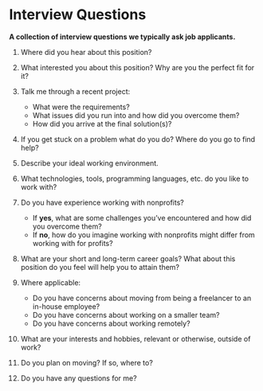 # Interview Questions

**A collection of interview questions we typically ask job applicants.**

1. Where did you hear about this position?

2. What interested you about this position? Why are you the perfect fit for it?

3. Talk me through a recent project:

    - What were the requirements?
    - What issues did you run into and how did you overcome them?
    - How did you arrive at the final solution(s)?

4. If you get stuck on a problem what do you do? Where do you go to find help?

5. Describe your ideal working environment.

6. What technologies, tools, programming languages, etc. do you like to work with?

7. Do you have experience working with nonprofits?

    - If **yes**, what are some challenges you’ve encountered and how did you overcome them?
    - If **no**, how do you imagine working with nonprofits might differ from working with for profits?

8. What are your short and long-term career goals? What about this position do you feel will help you to attain them?

9. Where applicable:

    - Do you have concerns about moving from being a freelancer to an in-house employee?
    - Do you have concerns about working on a smaller team?
    - Do you have concerns about working remotely?

10. What are your interests and hobbies, relevant or otherwise, outside of work? 

11. Do you plan on moving? If so, where to?

12. Do you have any questions for me?

